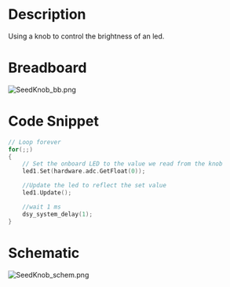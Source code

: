 # Description
Using a knob to control the brightness of an led.

# Breadboard
![SeedKnob_bb.png](https://raw.githubusercontent.com/electro-smith/DaisyExamples/master/seed/Knob/resources/Knob_bb.png)

# Code Snippet  
```cpp
// Loop forever
for(;;)
{
    // Set the onboard LED to the value we read from the knob
    led1.Set(hardware.adc.GetFloat(0));

    //Update the led to reflect the set value
    led1.Update();

    //wait 1 ms
    dsy_system_delay(1);
}

```
# Schematic  

![SeedKnob_schem.png](https://raw.githubusercontent.com/electro-smith/DaisyExamples/master/seed/Knob/resources/Knob_schem.png)
